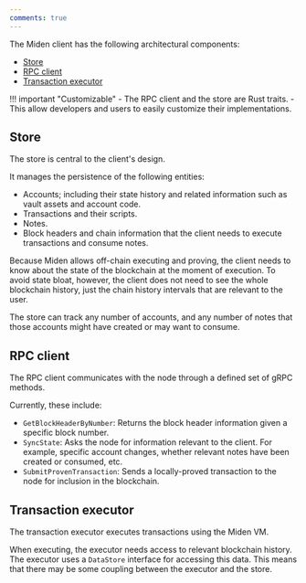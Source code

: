 ```yaml
---
comments: true
---
```


The Miden client has the following architectural components:

- [Store](#store)
- [RPC client](#rpc-client)
- [Transaction executor](#transaction-executor)

!!! important "Customizable"
    - The RPC client and the store are Rust traits.
    - This allow developers and users to easily customize their implementations.

## Store

The store is central to the client's design. 

It manages the persistence of the following entities:

- Accounts; including their state history and related information such as vault assets and account code.
- Transactions and their scripts.
- Notes.
- Block headers and chain information that the client needs to execute transactions and consume notes.
 
Because Miden allows off-chain executing and proving, the client needs to know about the state of the blockchain at the moment of execution. To avoid state bloat, however, the client does not need to see the whole blockchain history, just the chain history intervals that are relevant to the user. 

The store can track any number of accounts, and any number of notes that those accounts might have created or may want to consume. 

## RPC client

The RPC client communicates with the node through a defined set of gRPC methods. 

Currently, these include:

- `GetBlockHeaderByNumber`: Returns the block header information given a specific block number.
- `SyncState`: Asks the node for information relevant to the client. For example, specific account changes, whether relevant notes have been created or consumed, etc.
- `SubmitProvenTransaction`: Sends a locally-proved transaction to the node for inclusion in the blockchain.

## Transaction executor

The transaction executor executes transactions using the Miden VM. 

When executing, the executor needs access to relevant blockchain history. The executor uses a `DataStore` interface for accessing this data. This means that there may be some coupling between the executor and the store.
